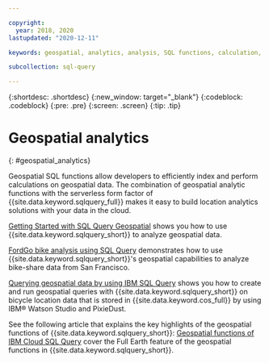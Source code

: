 ```yaml
---

copyright:
  year: 2018, 2020
lastupdated: "2020-12-11"

keywords: geospatial, analytics, analysis, SQL functions, calculation, index

subcollection: sql-query

---
```


{:shortdesc: .shortdesc}
{:new_window: target="_blank"}
{:codeblock: .codeblock}
{:pre: .pre}
{:screen: .screen}
{:tip: .tip}



# Geospatial analytics
{: #geospatial_analytics}

Geospatial SQL functions allow developers to efficiently index and perform calculations on geospatial data. 
The combination of geospatial analytic functions with the serverless form factor of {{site.data.keyword.sqlquery_full}} makes it easy to build location analytics solutions with your data in the cloud.

[Getting Started with SQL Query Geospatial](https://github.com/IBM-Cloud/data/wiki/Getting-Started-with-SQL-Query-Geospatial) 
shows you how to use {{site.data.keyword.sqlquery_short}} to analyze geospatial data.

[FordGo bike analysis using SQL Query](https://github.com/IBM-Cloud/data/wiki/FordGo-bike-analysis-using-SQL-Query) demonstrates 
how to use {{site.data.keyword.sqlquery_short}}'s geospatial capabilities to analyze bike-share data from San Francisco.

[Querying geospatial data by using IBM SQL Query](https://www.ibm.com/cloud/blog/querying-geospatial-data-using-ibm-sql-query) 
shows you how to create and run geospatial queries with {{site.data.keyword.sqlquery_short}} on bicycle location data that is stored in {{site.data.keyword.cos_full}} by using IBM® Watson Studio and PixieDust.
 
See the following article that explains the key highlights of the geospatial functions of {{site.data.keyword.sqlquery_short}}:
[Geospatial functions of IBM Cloud SQL Query](https://medium.com/@raghukganti/geospatial-without-projections-bb3334b1510c) cover the Full Earth feature of the geospatial functions in {{site.data.keyword.sqlquery_short}}.
 
